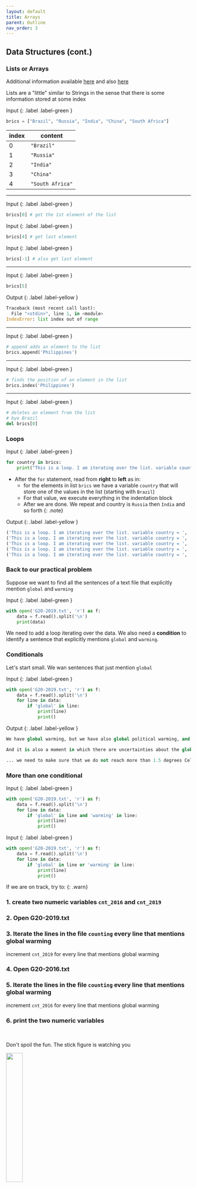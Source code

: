 ```yaml
---
layout: default
title: Arrays
parent: Outline
nav_order: 3
---
```


## Data Structures (cont.)


### Lists or Arrays


Additional information available [here](https://docs.python.org/3/tutorial/introduction.html#lists) and also [here](https://docs.python.org/3/tutorial/datastructures.html#more-on-lists)


Lists are a "little" similar to Strings in the sense that there is some information stored at some index

Input
{: .label .label-green }
```python
brics = ["Brazil", "Russia", "India", "China", "South Africa"]
```

| index | content 
| --- | --- 
| 0 | `"Brazil"`
| 1 | `"Russia"`
| 2 | `"India"`
| 3 | `"China"`
| 4 | `"South Africa"`

***

Input
{: .label .label-green }
```python
brics[0] # get the 1st element of the list
```

Input
{: .label .label-green }
```python
brics[4] # get last element
```

Input
{: .label .label-green }
```python
brics[-1] # also get last element
```

***

Input
{: .label .label-green }
```python
brics[5]
```


Output
{: .label .label-yellow }
```python
Traceback (most recent call last):
  File "<stdin>", line 1, in <module>
IndexError: list index out of range
```

***

Input
{: .label .label-green }
```python
# append adds an element to the list
brics.append('Philippines')
```

***

Input
{: .label .label-green }
```python
# finds the position of an element in the list
brics.index('Philippines')
```

***

Input
{: .label .label-green }
```python
# deletes an element from the list
# bye Brazil
del brics[0]
```

### Loops



Input
{: .label .label-green }
```python
for country in brics:
    print("This is a loop. I am iterating over the list. variable country = ", country)
```

- After the `for` statement, read from **right** to **left** as in:
    - for the elements in list `brics` we have a variable `country`  that will store one of the values in the list (starting with `Brazil`)
    - For that value, we execute everything in the indentation block
    - After we are done. We repeat and country is `Russia` then `India` and so forth
{: .note}



Output
{: .label .label-yellow }
```python
('This is a loop. I am iterating over the list. variable country = ', 'Brazil')
('This is a loop. I am iterating over the list. variable country = ', 'Russia')
('This is a loop. I am iterating over the list. variable country = ', 'India')
('This is a loop. I am iterating over the list. variable country = ', 'China')
('This is a loop. I am iterating over the list. variable country = ', 'South Africa')
```    



### Back to our practical problem

Suppose we want to find all the sentences of a text file that explicitly mention `global` and `warming`

Input
{: .label .label-green }
```python
with open('G20-2019.txt', 'r') as f:
    data = f.read().split('\n')
    print(data)
```

We need to add a loop iterating over the data. We also need a **condition** to identify a sentence that explicitly mentions `global` and `warming`. 


### Conditionals

Let's start small. We wan sentences that just mention `global`


Input
{: .label .label-green }
```python
with open('G20-2019.txt', 'r') as f:
    data = f.read().split('\n')
    for line in data:
        if 'global' in line:
            print(line)
            print()
```



Output
{: .label .label-yellow }
```python
We have global warming, but we have also global political warming, and this ....

And it is also a moment in which there are uncertainties about the global economy ...

... we need to make sure that we do not reach more than 1.5 degrees Celsius of global warming at the end of the century.
``` 


### More than one conditional


Input
{: .label .label-green }
```python
with open('G20-2019.txt', 'r') as f:
    data = f.read().split('\n')
    for line in data:
        if 'global' in line and 'warming' in line:
            print(line)
            print()
```


Input
{: .label .label-green }
```python
with open('G20-2019.txt', 'r') as f:
    data = f.read().split('\n')
    for line in data:
        if 'global' in line or 'warming' in line:
            print(line)
            print()
```



If we are on track, try to:
{: .warn}

### 1. create two numeric variables `cnt_2016` and `cnt_2019`

### 2. Open G20-2019.txt

### 3. Iterate the lines in the file `counting` every line that mentions global warming 

increment `cnt_2019` for every line that  mentions global warming 

### 4. Open G20-2016.txt

### 5. Iterate the lines in the file `counting` every line that mentions global warming 

increment `cnt_2016` for every line that  mentions global warming 

### 6. print the two numeric variables

<br>

Don't spoil the fun. The stick figure is watching you




<img src="{{site.baseurl}}/content/figures/watch.png" width="30%">

